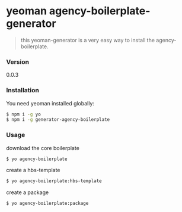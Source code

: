 # yeoman agency-boilerplate-generator
> this yeoman-generator is a very easy way to install the agency-boilerplate.

### Version
0.0.3


### Installation

You need yeoman installed globally:

```bash
$ npm i -g yo
$ npm i -g generator-agency-boilerplate
```


### Usage
download the core boilerplate
```bash
$ yo agency-boilerplate
```

create a hbs-template
```bash
$ yo agency-boilerplate:hbs-template
```

create a package
```bash
$ yo agency-boilerplate:package
```
